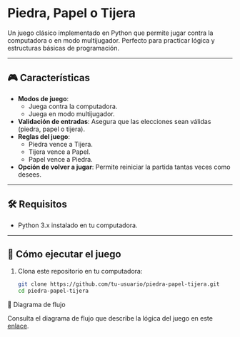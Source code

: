 # Piedra, Papel o Tijera

Un juego clásico implementado en Python que permite jugar contra la computadora o en modo multijugador. Perfecto para practicar lógica y estructuras básicas de programación.

---

## 🎮 Características

- **Modos de juego**:
  - Juega contra la computadora.
  - Juega en modo multijugador.
- **Validación de entradas**: Asegura que las elecciones sean válidas (piedra, papel o tijera).
- **Reglas del juego**:
  - Piedra vence a Tijera.
  - Tijera vence a Papel.
  - Papel vence a Piedra.
- **Opción de volver a jugar**: Permite reiniciar la partida tantas veces como desees.

---

## 🛠️ Requisitos

- Python 3.x instalado en tu computadora.

---

## 🚀 Cómo ejecutar el juego

1. Clona este repositorio en tu computadora:
   ```bash
   git clone https://github.com/tu-usuario/piedra-papel-tijera.git
   cd piedra-papel-tijera

🔗 Diagrama de flujo

Consulta el diagrama de flujo que describe la lógica del juego en este [enlace](./diagrama.png).


